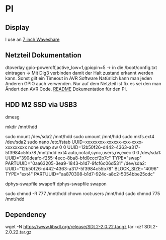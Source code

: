 # PI

## Display

I use an [7 inch Waveshare](https://www.waveshare.com/wiki/7inch_HDMI_LCD_(H))


## Netzteil Dokumentation

dtoverlay gpio-poweroff,active_low=1,gpiopin=5 ->  in die /boot/config.txt eintragen ->
Mit Dig3 verbinden damit der Halt zustand erkannt werden kann. Sonst gilt ein Timeout in AVR Software
Natürlich kann man jeden Anderen GPIO auch verwenden. Nur auf dem Netzteil ist fix es sei den man
Ändert den AVR Code.
[README](https://github.com/raspberrypi/firmware/blob/master/boot/overlays/README) Dokumentation für den PI.


## HDD M2 SSD via USB3

dmesg

mkdir /mnt/hdd

sudo mount /dev/sda2 /mnt/hdd
sudo umount /mnt/hdd
sudo mkfs.ext4 /dev/sda2
sudo nano /etc/fstab
UUID=xxxxxxxx-xxxxxx-xxx-xxxx-xxxxxxxxx none swap sw 0 0
UUID=12b50f26-d442-4363-a317-5f3984c55b78   /mnt/hdd   ext4   auto,nofail,sync,users,rw,exec   0   0
/dev/sda1: UUID="390deafc-f255-4ecc-8ba8-bfd0cccf2b7c" TYPE="swap" PARTUUID="0aa63205-3ea9-1843-b1d7-9fcf6c06d531"
/dev/sda2: UUID="12b50f26-d442-4363-a317-5f3984c55b78" BLOCK_SIZE="4096" TYPE="ext4" PARTUUID="aa870308-b1d7-924c-a8c2-5054bbe25cdc"

dphys-swapfile swapoff
dphys-swapfile swapon

sudo chmod -R 777 /mnt/hdd
chown root:users /mnt/hdd
sudo chmod 775 /mnt/hdd

## Dependency

wget -N https://www.libsdl.org/release/SDL2-2.0.22.tar.gz
tar -xzf SDL2-2.0.22.tar.gz


